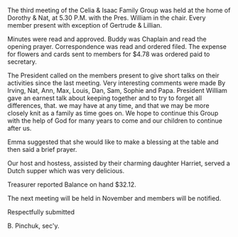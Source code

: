 The third meeting of the Celia & Isaac Family Group was held at the home of Dorothy & Nat, at 5.30 P.M. with the Pres. William in the chair. Every member present with exception of Gertrude & Lillian.

Minutes were read and approved. Buddy was Chaplain and read the opening prayer. Correspondence was read and ordered filed. The expense for flowers and cards sent to members for \$4.78 was ordered paid to secretary.

The President called on the members present to give short talks on their activities since the last meeting. Very interesting comments were made By Irving, Nat, Ann, Max, Louis, Dan, Sam, Sophie and Papa. President William gave an earnest talk about keeping together and to try to forget all differences, that. we may have at any time, and that we may be more closely knit as a family as time goes on. We hope to continue this Group with the help of God for many years to come and our children to continue after us.

Emma suggested that she would like to make a blessing at the table and then said a brief prayer.

Our host and hostess, assisted by their charming daughter Harriet, served a Dutch supper which was very delicious.

Treasurer reported Balance on hand \$32.12.

The next meeting will be held in November and members will be notified.

Respectfully submitted

B. Pinchuk, sec'y.
